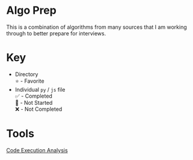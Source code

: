 # Algo Prep
This is a combination of algorithms from many sources that I am working through to better prepare for interviews. 

# Key
- Directory  
    ⭐️ - Favorite  
- Individual `py` / `js` file  
    ✅ - Completed  
    🔸 - Not Started  
    ❌ - Not Completed  

# Tools
[Code Execution Analysis](http://www.pythontutor.com/visualize.html#mode=edit)